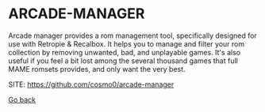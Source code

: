 # ARCADE-MANAGER

 Arcade manager provides a rom management tool, specifically designed for use with Retropie & Recalbox.
 It helps you to manage and filter your rom collection by removing unwanted, bad, and unplayable games.
 It's also useful if you feel a bit lost among the several thousand games that full MAME romsets provides, and only want the very best.
 
 SITE: https://github.com/cosmo0/arcade-manager

 [Go back](https://portable-linux-apps.github.io/apps.html)
